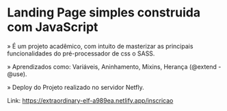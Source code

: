 # Landing Page simples construida com JavaScript


» É um projeto acadêmico, com intuito de masterizar as principais funcionalidades do pré-processador de css o SASS.

» Aprendizados como: Variáveis, Aninhamento, Mixins, Herança (@extend - @use).


» Deploy do Projeto realizado no servidor Netfly.

Link: https://extraordinary-elf-a989ea.netlify.app/inscricao
